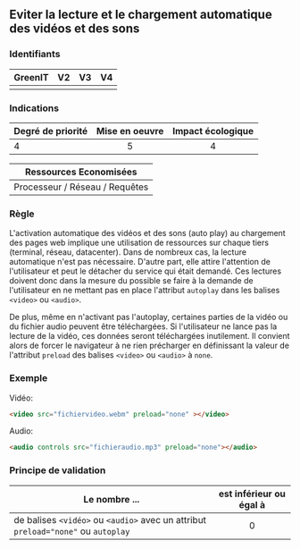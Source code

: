 ## Eviter la lecture et le chargement automatique des vidéos et des sons

### Identifiants

| GreenIT |  V2  |  V3  |  V4  |
|:-------:|:----:|:----:|:----:|
|      |   |   |      |

### Indications

| Degré de priorité |      Mise en oeuvre       |  Impact écologique    | 
|-------------------|:-------------------------:|:---------------------:|
|    4    |        5          |       4            | 

|Ressources Economisées                                      |
|:----------------------------------------------------------:|
|Processeur / Réseau / Requêtes    |

### Règle

L'activation automatique des vidéos et des sons (auto play) au chargement des pages web implique une utilisation de ressources sur chaque tiers (terminal, réseau, datacenter).
Dans de nombreux cas, la lecture automatique n'est pas nécessaire.
D'autre part, elle attire l'attention de l'utilisateur et peut le détacher du service qui était demandé.
Ces lectures doivent donc dans la mesure du possible se faire à la demande de l'utilisateur en ne mettant pas en place l'attribut `autoplay` dans les balises `<video>` ou `<audio>`. 

De plus, même en n'activant pas l'autoplay, certaines parties de la vidéo ou du fichier audio peuvent être téléchargées. 
Si l'utilisateur ne lance pas la lecture de la vidéo, ces données seront téléchargées inutilement. 
Il convient alors de forcer le navigateur à ne rien précharger en définissant la valeur de l'attribut `preload` des balises `<video>` ou `<audio>` à `none`.

### Exemple

Vidéo:

```html
<video src="fichiervideo.webm" preload="none" ></video>
```

Audio:

```html
<audio controls src="fichieraudio.mp3" preload="none"></audio>
```

### Principe de validation

| Le nombre ... |     est inférieur ou égal à   |  
|-------------------|:-------------------------:|
| de balises `<vidéo>` ou `<audio>` avec un attribut `preload="none"` ou `autoplay` | 0 |
